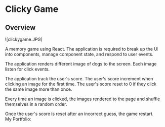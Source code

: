 # Clicky Game


## Overview
![clickygame.JPG] 

A memory game using React. The application is required to break up the UI into components, manage component state, and respond to user events.

The application renders different image of dogs to the screen. Each image listen for click events.

The application track the user's score. The user's score increment when clicking an image for the first time. The user's score reset to 0 if they click the same image more than once.

Every time an image is clicked, the images rendered to the page and shuffle themselves in a random order.

Once the user's score is reset after an incorrect guess, the game restart.
My Portfolio: 
